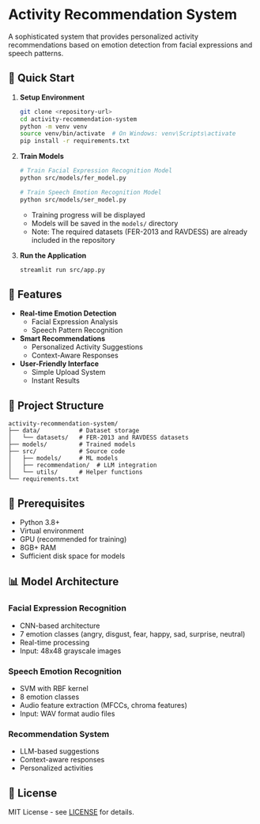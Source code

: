# Activity Recommendation System

A sophisticated system that provides personalized activity recommendations based on emotion detection from facial expressions and speech patterns.

## 🚀 Quick Start

1. **Setup Environment**
   ```bash
   git clone <repository-url>
   cd activity-recommendation-system
   python -m venv venv
   source venv/bin/activate  # On Windows: venv\Scripts\activate
   pip install -r requirements.txt
   ```

2. **Train Models**
   ```bash
   # Train Facial Expression Recognition Model
   python src/models/fer_model.py
   
   # Train Speech Emotion Recognition Model
   python src/models/ser_model.py
   ```
   - Training progress will be displayed
   - Models will be saved in the `models/` directory
   - Note: The required datasets (FER-2013 and RAVDESS) are already included in the repository

3. **Run the Application**
   ```bash
   streamlit run src/app.py
   ```

## 🎯 Features

- **Real-time Emotion Detection**
  - Facial Expression Analysis
  - Speech Pattern Recognition
- **Smart Recommendations**
  - Personalized Activity Suggestions
  - Context-Aware Responses
- **User-Friendly Interface**
  - Simple Upload System
  - Instant Results

## 📁 Project Structure

```
activity-recommendation-system/
├── data/           # Dataset storage
│   └── datasets/   # FER-2013 and RAVDESS datasets
├── models/         # Trained models
├── src/            # Source code
│   ├── models/     # ML models
│   ├── recommendation/  # LLM integration
│   └── utils/      # Helper functions
└── requirements.txt
```

## 🔧 Prerequisites

- Python 3.8+
- Virtual environment
- GPU (recommended for training)
- 8GB+ RAM
- Sufficient disk space for models

## 📊 Model Architecture

### Facial Expression Recognition
- CNN-based architecture
- 7 emotion classes (angry, disgust, fear, happy, sad, surprise, neutral)
- Real-time processing
- Input: 48x48 grayscale images

### Speech Emotion Recognition
- SVM with RBF kernel
- 8 emotion classes
- Audio feature extraction (MFCCs, chroma features)
- Input: WAV format audio files

### Recommendation System
- LLM-based suggestions
- Context-aware responses
- Personalized activities

## 📝 License

MIT License - see [LICENSE](LICENSE) for details.